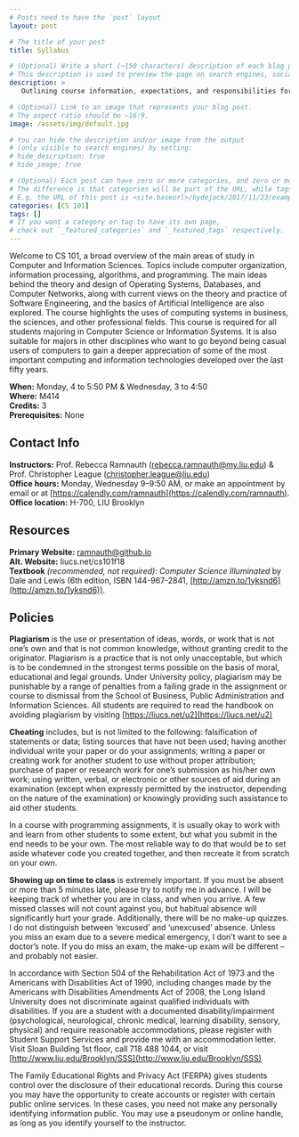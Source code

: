 ```yaml
---
# Posts need to have the `post` layout
layout: post

# The title of your post
title: Syllabus

# (Optional) Write a short (~150 characters) description of each blog post.
# This description is used to preview the page on search engines, social media, etc.
description: >
   Outlining course information, expectations, and responsibilities for CS 101: [PDF](https://liucs.net/cs101f18/cs101f18.pdf)

# (Optional) Link to an image that represents your blog post.
# The aspect ratio should be ~16:9.
image: /assets/img/default.jpg

# You can hide the description and/or image from the output
# (only visible to search engines) by setting:
# hide_description: true
# hide_image: true

# (Optional) Each post can have zero or more categories, and zero or more tags.
# The difference is that categories will be part of the URL, while tags will not.
# E.g. the URL of this post is <site.baseurl>/hydejack/2017/11/23/example-content/
categories: [CS 101]
tags: []
# If you want a category or tag to have its own page,
# check out `_featured_categories` and `_featured_tags` respectively.
---
```

Welcome to CS 101, a broad overview of the main areas of study in Computer and Information Sciences. 
Topics include computer organization, information processing, algorithms, and programming. 
The main ideas behind the theory and design of Operating Systems, Databases, and Computer Networks, 
along with current views on the theory and practice of Software Engineering, and the basics of Artificial 
Intelligence are also explored. The course highlights the uses of computing systems in business, the sciences, 
and other professional fields. This course is required for all students majoring in Computer Science or 
Information Systems. It is also suitable for majors in other disciplines who want to go beyond being casual 
users of computers to gain a deeper appreciation of some of the most important computing and information 
technologies developed over the last fifty years.

**When:** Monday, 4 to 5:50 PM & Wednesday, 3 to 4:50 <br>
**Where:** M414 <br>
**Credits:** 3 <br>
**Prerequisites:** None

## Contact Info
**Instructors:** Prof. Rebecca Ramnauth (rebecca.ramnauth@my.liu.edu) & Prof. Christopher League (christopher.league@liu.edu) <br>
**Office hours:** Monday, Wednesday 9–9:50 AM, or make an appointment by email or at [https://calendly.com/ramnauth](https://calendly.com/ramnauth).  <br>
**Office location:** H-700, LIU Brooklyn

## Resources
**Primary Website:** ramnauth@github.io <br>
**Alt. Website:** liucs.net/cs101f18 <br>
**Textbook** *(recommended, not required)*: *Computer Science Illuminated* by Dale and Lewis (6th edition, ISBN 144-967-2841, [http://amzn.to/1yksnd6](http://amzn.to/1yksnd6)). <br>

## Policies

**Plagiarism** is the use or presentation of ideas, words, or work that is not one’s own and that is not common knowledge, without granting credit to the originator. Plagiarism is a practice that is not only unacceptable, but which is to be condemned in the strongest terms possible on the basis of moral, educational and legal grounds. Under University policy, plagiarism may be punishable by a range of penalties from a failing grade in the assignment or course to dismissal from the School of Business, Public Administration and Information Sciences. All students are required to read the handbook on avoiding plagiarism by visiting [https://liucs.net/u2](https://liucs.net/u2)

**Cheating** includes, but is not limited to the following: falsification of statements or data; listing sources that have not been used; having another individual write your paper or do your assignments; writing a paper or creating work for another student to use without proper attribution; purchase of paper or research work for one’s submission as his/her own work; using written, verbal, or electronic or other sources of aid during an examination (except when expressly permitted by the instructor, depending on the nature of the examination) or knowingly providing such assistance to aid other students.

In a course with programming assignments, it is usually okay to work with and learn from other students to some extent, but what you submit in the end needs to be your own. The most reliable way to do that would be to set aside whatever code you created together, and then recreate it from scratch on your own.

**Showing up on time to class** is extremely important. If you must be absent or more than 5 minutes late, please try to notify me in advance. I will be keeping track of whether you are in class, and when you arrive. A few missed classes will not count against you, but habitual absence will significantly hurt your grade. Additionally, there will be no make-up quizzes. I do not distinguish between ‘excused’ and ‘unexcused’ absence. Unless you miss an exam due to a severe medical emergency, I don’t want to see a doctor’s note. If you do miss an exam, the make-up exam will be different – and probably not easier.

In accordance with Section 504 of the Rehabilitation Act of 1973 and the Americans with Disabilities Act of 1990, including changes made by the Americans with Disabilities Amendments Act of 2008, the Long Island University does not discriminate against qualified individuals with disabilities. If you are a student with a documented disability/impairment (psychological, neurological, chronic medical, learning disability, sensory, physical) and require reasonable accommodations, please register with Student Support Services and provide me with an accommodation letter. Visit Sloan Building 1st floor, call 718 488 1044, or visit [http://www.liu.edu/Brooklyn/SSS](http://www.liu.edu/Brooklyn/SSS)

The Family Educational Rights and Privacy Act (FERPA) gives students control over the disclosure of their educational records. During this course you may have the opportunity to create accounts or register with certain public online services. In these cases, you need not make any personally identifying information public. You may use a pseudonym or online handle, as long as you identify yourself to the instructor.


